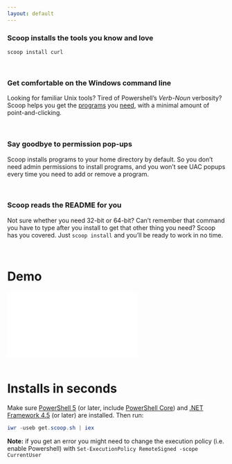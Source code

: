 ```yaml
---
layout: default
---
```


### Scoop installs the tools you know and love

```shell
scoop install curl
```

<br>

### Get comfortable on the Windows command line

Looking for familiar Unix tools? Tired of Powershell&rsquo;s *Verb-Noun* verbosity? Scoop helps you get the [programs](https://github.com/ScoopInstaller/Main/blob/master/bucket/) you [need](https://github.com/lukesampson/scoop-extras), with a minimal amount of point-and-clicking.

<br>

### Say goodbye to permission pop-ups

Scoop installs programs to your home directory by default. So you don&rsquo;t need admin permissions to install programs, and you won&rsquo;t see UAC popups every time you need to add or remove a program.

<br>

### Scoop reads the README for you

Not sure whether you need 32-bit or 64-bit? Can&rsquo;t remember that command you have to type after you install to get that other thing you need? Scoop has you covered. Just `scoop install` and you&rsquo;ll be ready to work in no time.

<br>

# Demo

<div class='videoWrapper'>
<iframe src='//www.youtube.com/embed/a85QLUJ0Wbs?rel=0' frameborder='0' allowfullscreen>
</iframe>
</div>

<br>

# Installs in seconds

Make sure [PowerShell 5](https://aka.ms/wmf5download) (or later, include [PowerShell Core](https://docs.microsoft.com/en-us/powershell/scripting/install/installing-powershell-core-on-windows?view=powershell-6)) 
and [.NET Framework 4.5](https://www.microsoft.com/net/download) (or later) are installed. Then run:

```powershell
iwr -useb get.scoop.sh | iex
```

**Note:** if you get an error you might need to change the execution policy
(i.e. enable Powershell) with `Set-ExecutionPolicy RemoteSigned -scope CurrentUser`

